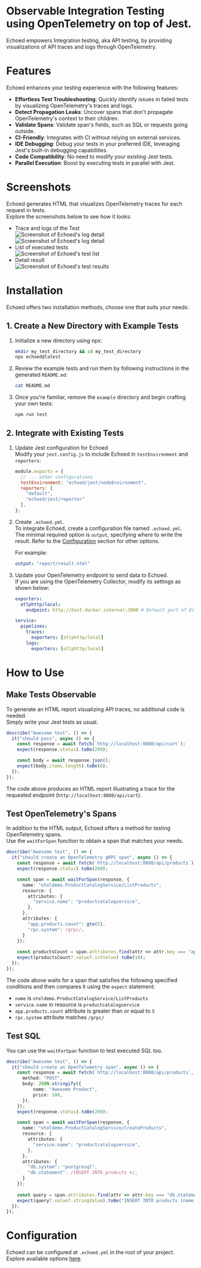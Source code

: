 # Observable Integration Testing using OpenTelemetry on top of Jest.

Echoed empowers Integration testing, aka API testing, by providing visualizations of API traces and logs through OpenTelemetry.

# Features
Echoed enhances your testing experience with the following features:

* **Effortless Test Troubleshooting**: Quickly identify issues in failed tests by visualizing OpenTelemetry's traces and logs.
* **Detect Propagation Leaks**: Uncover spans that don't propagate OpenTelemetry's context to their children.
* **Validate Spans**: Validate span's fields, such as SQL or requests going outside.
* **CI-Friendly**: Integrates with CI without relying on external services.
* **IDE Debugging**: Debug your tests in your preferred IDE, leveraging Jest's built-in debugging capabilities.
* **Code Compatibility**: No need to modify your existing Jest tests.
* **Parallel Execution**: Boost by executing tests in parallel with Jest.

# Screenshots

Echoed generates HTML that visualizes OpenTelemetry traces for each request in tests.  
Explore the screenshots below to see how it looks:

* Trace and logs of the Test  
    ![Screenshot of Echoed's log detail](./docs/img/readme-trace-detail-trace.png)
    ![Screenshot of Echoed's log detail](./docs/img/readme-trace-detail-log.png)
* List of executed tests  
    ![Screenshot of Echoed's test list](./docs/img/readme-test-list.png)
* Detail result  
    ![Screenshot of Echoed's test results](./docs/img/readme-test-detail.png)


# Installation

Echoed offers two installation methods, choose one that suits your needs:

## 1. Create a New Directory with Example Tests

1. Initialize a new directory using npx:
    ```bash
    mkdir my_test_directory && cd my_test_directory
    npx echoed@latest
    ```
2. Review the example tests and run them by following instructions in the generated `README.md`:
    ```bash
    cat README.md
    ```
3. Once you're familiar, remove the `example` directory and begin crafting your own tests:
    ```bash
    npm run test
    ```

## 2. Integrate with Existing Tests

1. Update Jest configuration for Echoed  
    Modify your `jest.config.js` to include Echoed in `testEnvironment` and `reporters`:
    ```js
    module.exports = {
      // ... other configurations
      testEnvironment: "echoed/jest/nodeEnvironment",
      reporters: [
        "default",
        "echoed/jest/reporter"
      ],
    };
    ```
2. Create `.echoed.yml`.  
    To integrate Echoed, create a configuration file named `.echoed.yml`.  
    The minimal required option is `output`, specifying where to write the result. Refer to the [Configuration](#Configuration) section for other options.  
    
    For example:
    ```yml
    output: "report/result.html"
    ```
3. Update your OpenTelemetry endpoint to send data to Echoed.  
    If you are using the OpenTelemetry Collector, modify its settings as shown below:
    ```yml
    exporters:
      otlphttp/local:
        endpoint: http://host.docker.internal:3000 # Default port of Echoed is 3000
    
    service:
      pipelines:
        traces:
          exporters: [otlphttp/local]
        logs:
          exporters: [otlphttp/local]
    ```

# How to Use

## Make Tests Observable

To generate an HTML report visualizing API traces, no additional code is needed.  
Simply write your Jest tests as usual.

```ts
describe("Awesome test", () => {
  it("should pass", async () => {
    const response = await fetch(`http://localhost:8080/api/cart`);
    expect(response.status).toBe(200);

    const body = await response.json();
    expect(body.items.length).toBe(0);
  });
});
```
The code above produces an HTML report illustrating a trace for the requested endpoint (`http://localhost:8080/api/cart`).

## Test OpenTelemetry's Spans

In addition to the HTML output, Echoed offers a method for testing OpenTelemetry spans.  
Use the `waitForSpan` function to obtain a span that matches your needs.

```ts
describe("Awesome test", () => {
  it("should create an OpenTelemetry gRPC span", async () => {
    const response = await fetch(`http://localhost:8080/api/products`);
    expect(response.status).toBe(200);

    const span = await waitForSpan(response, {
      name: "oteldemo.ProductCatalogService/ListProducts",
      resource: {
        attributes: {
          "service.name": "productcatalogservice",
        },
      },
      attributes: {
        "app.products.count": gte(5),
        "rpc.system": /grpc/,
      }
    });
    
    const productsCount = span.attributes.find(attr => attr.key === "app.products.count");
    expect(productsCount?.value?.intValue).toBe(10);
  });
});
```
The code above waits for a span that satisfies the following specified conditions and then compares it using the `expect` statement:
* `name` is `oteldemo.ProductCatalogService/ListProducts`
* `service.name` in resource is `productcatalogservice`
* `app.products.count` attribute is greater than or equal to `5`
* `rpc.system` attribute matches `/grpc/`

## Test SQL

You can use the `waitForSpan` function to test executed SQL too.

```ts
describe("Awesome test", () => {
  it("should create an OpenTelemetry span", async () => {
    const response = await fetch(`http://localhost:8080/api/products`, {
      method: "POST",
      body: JSON.stringify({
          name: "Awesome Product",
          price: 100,
      }),
    });
    expect(response.status).toBe(200);

    const span = await waitForSpan(response, {
      name: "oteldemo.ProductCatalogService/CreateProducts",
      resource: {
        attributes: {
          "service.name": "productcatalogservice",
        },
      },
      attributes: {
        "db.system": "postgresql",
        "db.statement": /INSERT INTO products +/,
      }
    });
    
    const query = span.attributes.find(attr => attr.key === "db.statement");
    expect(query?.value?.stringValue).toBe("INSERT INTO products (name, price) VALUES ('Awesome Product', 100)");
  });
});
```

# Configuration

Echoed can be configured at `.echoed.yml` in the root of your project.  
Explore available options [here](./src/config/configFileSchema.ts).

